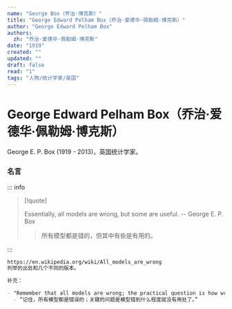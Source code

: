 ```yaml
---
name: "George Box（乔治·博克斯）"
title: "George Edward Pelham Box（乔治·爱德华·佩勒姆·博克斯）"
author: "George Edward Pelham Box"
authors:
  zh: "乔治·爱德华·佩勒姆·博克斯"
date: "1919"
created: ""
updated: ""
draft: false
read: "1"
tags: "人物/统计学家/英国"
---
```


# George Edward Pelham Box（乔治·爱德华·佩勒姆·博克斯）

George E. P. Box (1919 - 2013)，英国统计学家。

### 名言

::: info

> [!quote]
>
> Essentially, all models are wrong, but some are useful. -- George E. P. Box
>
> > 所有模型都是错的，但其中有些是有用的。

:::

```markdown
https://en.wikipedia.org/wiki/All_models_are_wrong
列举的出处和几个不同的版本。

补充：

- "Remember that all models are wrong; the practical question is how wrong do they have to be to not be useful."
  - “记住，所有模型都是错误的；关键的问题是模型错到什么程度就没有用处了。”
```
